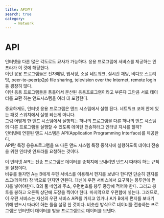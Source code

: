 ```yaml
---
title: API란? 
search: true
category:
    - Network
---
```

# API 
인터넷을 다른 많은 각도로도 묘사가 가능하다. 응용 프로그램에 서비스를 제공하는 인프라가 이 것에 해당한다.   
이런 응용 프로그램들은 전자메일, 웹서핑, 소셜 네트워크, 실시간 채팅, 비디오 스트리밍, peer-to-peer(p2p) file sharing, television over the Internet, remote login 등 굉장히 많다.  
이런 응용 프로그램들을 통틀어서 분산된 응용프로그램이라고 부른다 그만큼 서로 데이터를 교환 하는 앤드시스템을 여러 대 포함한다. 

중요하게도, 인터넷 응용 프로그램은 앤드 시스템에서 실행 된다. 네트워크 코어 안에 있는 패킷 스위치에서 실행 되는게 아니다.  
그럼 어떻게 한 앤드 시스템에서 실행되는 하나의 프로그램을 다른 하나의 앤드 시스템의 다른 프로그램을 실행할 수 있도록 데이턴 전송하라고 인터넷 지시를 할까?  
인터넷에 연결된 앤드 시스템은 API(Application Programming Interface)를 제공한다.  
API란 특정 응용프로그램을 또 다른 앤드 시스템 특정 종착지에 실행하도록 데이터 전송을 위한 인터넷 인프라를 요청하는 것이다.  

이 인터넷 API는 전송 프로그램은 데이터를 종착지에 보내려면 반드시 따라야 하는 규칙을 설정이다.  
비유를 들자면 A는 B에게 우편 서비스를 이용해서 편지를 보낸다 한다면 단순히 편지를 쓰고(데이터) 창 밖으로 던지면 안된다. 대신에 우편 서비스에서 요구하는 봉투안에 편지를 넣어야한다. B의 풀 네임과 주소, 우편번호를 봉투 중앙에 적어야 한다. 그리고 봉투를 봉하고 오른쪽 상단에 도장을 찍어야 한다. 마지막으로 우편함에 넣는다. 그러므로, 이 우편 서비스는 자신의 우편 서비스 API를 가지고 있거나 A가 B에게 편지를 보내기 위해 반드시 따라야 하는 룰을 설정 한 것이다. 비슷한 방식으로 데이터를 전송하는 프로그램은 인터넷이 데이터를 받을 프로그램으로 데이터를 보낸다.


